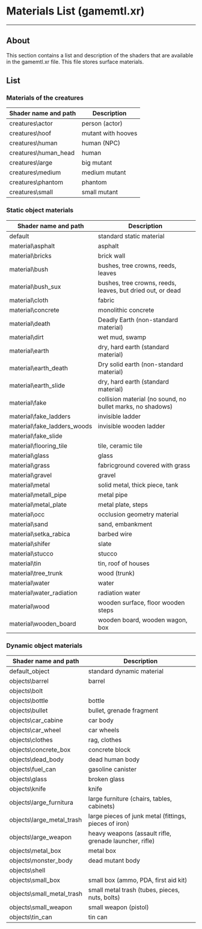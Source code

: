 # Materials List (gamemtl.xr)

___

## About

This section contains a list and description of the shaders that are available in the gamemtl.xr file. This file stores surface materials.

## List

### Materials of the creatures

| Shader name and path | Description |
|---|---|
| creatures\actor | person (actor) |
| creatures\hoof | mutant with hooves |
| creatures\human | human (NPC) |
| creatures\human_head | human |
| creatures\large | big mutant |
| creatures\medium | medium mutant |
| creatures\phantom | phantom |
| creatures\small | small mutant |

### Static object materials

| Shader name and path | Description |
|---|---|
| default | standard static material |
| material\asphalt | asphalt |
| material\bricks | brick wall |
| material\bush | bushes, tree crowns, reeds, leaves |
| material\bush_sux | bushes, tree crowns, reeds, leaves, but dried out, or dead |
| material\cloth | fabric |
| material\concrete | monolithic concrete |
| material\death | Deadly Earth (non-standard material) |
| material\dirt | wet mud, swamp |
| material\earth | dry, hard earth (standard material) |
| material\earth_death | Dry solid earth (non-standard material) |
| material\earth_slide | dry, hard earth (standard material) |
| material\fake | collision material (no sound, no bullet marks, no shadows) |
| material\fake_ladders | invisible ladder |
| material\fake_ladders_woods | invisible wooden ladder |
| material\fake_slide |  |
| material\flooring_tile | tile, ceramic tile |
| material\glass | glass |
| material\grass | fabricground covered with grass |
| material\gravel | gravel |
| material\metal | solid metal, thick piece, tank |
| material\metall_pipe | metal pipe |
| material\metal_plate | metal plate, steps |
| material\occ | occlusion geometry material |
| material\sand | sand, embankment |
| material\setka_rabica | barbed wire |
| material\shifer | slate |
| material\stucco | stucco |
| material\tin | tin, roof of houses |
| material\tree_trunk | wood (trunk) |
| material\water | water |
| material\water_radiation | radiation water |
| material\wood | wooden surface, floor wooden steps |
| material\wooden_board | wooden board, wooden wagon, box |

### Dynamic object materials

| Shader name and path | Description |
|---|---|
| default_object | standard dynamic material |
| objects\barrel | barrel |
| objects\bolt |  |
| objects\bottle | bottle |
| objects\bullet | bullet, grenade fragment |
| objects\car_cabine | car body |
| objects\car_wheel | car wheels |
| objects\clothes | rag, clothes |
| objects\concrete_box | concrete block |
| objects\dead_body | dead human body |
| objects\fuel_can | gasoline canister |
| objects\glass | broken glass |
| objects\knife | knife |
| objects\large_furnitura | large furniture (chairs, tables, cabinets) |
| objects\large_metal_trash | large pieces of junk metal (fittings, pieces of iron) |
| objects\large_weapon | heavy weapons (assault rifle, grenade launcher, rifle) |
| objects\metal_box | metal box |
| objects\monster_body | dead mutant body |
| objects\shell |  |
| objects\small_box | small box (ammo, PDA, first aid kit) |
| objects\small_metal_trash | small metal trash (tubes, pieces, nuts, bolts) |
| objects\small_weapon | small weapon (pistol) |
| objects\tin_can | tin can |
